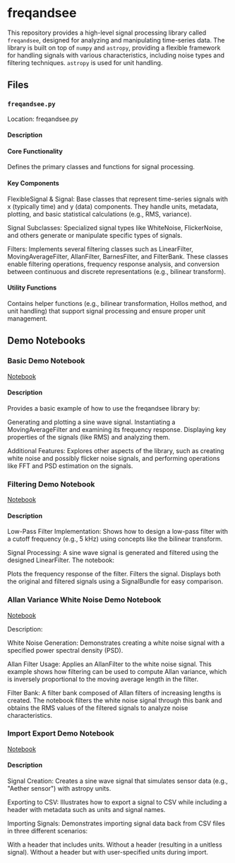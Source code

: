 # freqandsee

This repository provides a high-level signal processing library called
`freqandsee`, designed for analyzing and manipulating time-series data. The
library is built on top of `numpy` and `astropy`, providing a flexible
framework for handling signals with various characteristics, including noise
types and filtering techniques. `astropy` is used for unit handling.

## Files

### `freqandsee.py`

Location: freqandsee.py

#### Description

#### Core Functionality

Defines the primary classes and functions for signal processing.

#### Key Components

FlexibleSignal & Signal:
Base classes that represent time-series signals with x (typically time) and y (data) components. They handle units, metadata, plotting, and basic statistical calculations (e.g., RMS, variance).

Signal Subclasses:
Specialized signal types like WhiteNoise, FlickerNoise, and others generate or manipulate specific types of signals.

Filters:
Implements several filtering classes such as LinearFilter, MovingAverageFilter, AllanFilter, BarnesFilter, and FilterBank. These classes enable filtering operations, frequency response analysis, and conversion between continuous and discrete representations (e.g., bilinear transform).

#### Utility Functions

Contains helper functions (e.g., bilinear transformation, Hollos method, and unit handling) that support signal processing and ensure proper unit management.

## Demo Notebooks

### Basic Demo Notebook

[Notebook](demo_notebooks/basic_demo.ipynb)

#### Description

Provides a basic example of how to use the freqandsee library by:

Generating and plotting a sine wave signal.
Instantiating a MovingAverageFilter and examining its frequency response.
Displaying key properties of the signals (like RMS) and analyzing them.

Additional Features:
Explores other aspects of the library, such as creating white noise and possibly flicker noise signals, and performing operations like FFT and PSD estimation on the signals.

### Filtering Demo Notebook

[Notebook](demo_notebooks/filtering_demo.ipynb)

#### Description

Low-Pass Filter Implementation:
Shows how to design a low-pass filter with a cutoff frequency (e.g., 5 kHz) using concepts like the bilinear transform.

Signal Processing:
A sine wave signal is generated and filtered using the designed LinearFilter. The notebook:

Plots the frequency response of the filter.
Filters the signal.
Displays both the original and filtered signals using a SignalBundle for easy comparison.

### Allan Variance White Noise Demo Notebook

[Notebook](demo_notebooks/allan_variance_white_noise_demo.ipynb)

Description:

White Noise Generation:
Demonstrates creating a white noise signal with a specified power spectral density (PSD).

Allan Filter Usage:
Applies an AllanFilter to the white noise signal. This example shows how filtering can be used to compute Allan variance, which is inversely proportional to the moving average length in the filter.

Filter Bank:
A filter bank composed of Allan filters of increasing lengths is created. The notebook filters the white noise signal through this bank and obtains the RMS values of the filtered signals to analyze noise characteristics.

### Import Export Demo Notebook

[Notebook](demo_notebook/import_export_demo.ipynb)

#### Description

Signal Creation:
Creates a sine wave signal that simulates sensor data (e.g., "Aether sensor") with astropy units.

Exporting to CSV:
Illustrates how to export a signal to CSV while including a header with metadata such as units and signal names.

Importing Signals:
Demonstrates importing signal data back from CSV files in three different scenarios:

With a header that includes units.
Without a header (resulting in a unitless signal).
Without a header but with user-specified units during import.
